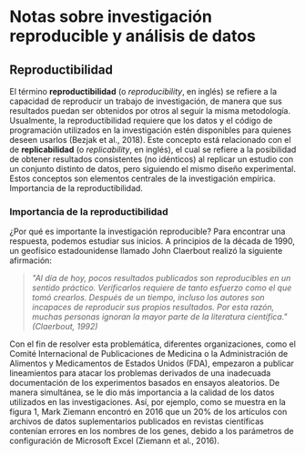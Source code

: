# Notas sobre investigación reproducible y análisis de datos
## Reproductibilidad

El término **reproductibilidad** (o *reproducibility*, en inglés) se refiere a la capacidad de reproducir un trabajo de investigación, de manera que sus resultados puedan ser obtenidos por otros al seguir la misma metodología. Usualmente, la reproductibilidad requiere que los datos y el código de programación utilizados en la investigación estén disponibles para quienes deseen usarlos (Bezjak et al., 2018). Este concepto está relacionado con el de **replicabilidad** (o *replicability*, en inglés), el cual se refiere a la posibilidad de obtener resultados consistentes (no idénticos) al replicar un estudio con un conjunto distinto de datos, pero siguiendo el mismo diseño experimental. Estos conceptos son elementos centrales de la investigación empírica.
Importancia de la reproductibilidad.

### Importancia de la reproductibilidad

¿Por qué es importante la investigación reproducible? Para encontrar una respuesta, podemos estudiar sus inicios. A principios de la década de 1990, un geofísico estadounidense llamado John Claerbout realizó la siguiente afirmación:

> *"Al día de hoy, pocos resultados publicados son reproducibles en un sentido práctico. Verificarlos requiere de tanto esfuerzo como el que tomó crearlos. Después de un tiempo, incluso los autores son incapaces de reproducir sus propios resultados. Por esta razón, muchas personas ignoran la mayor parte de la literatura científica." (Claerbout, 1992)*

Con el fin de resolver esta problemática, diferentes organizaciones, como el Comité Internacional de Publicaciones de Medicina o la Administración de Alimentos y Medicamentos de Estados Unidos (FDA), empezaron a publicar lineamientos para atacar los problemas derivados de una inadecuada documentación de los experimentos basados en ensayos aleatorios. De manera simultánea, se le dio más importancia a la calidad de los datos utilizados en las investigaciones. Así, por ejemplo, como se muestra en la figura 1, Mark Ziemann encontró en 2016 que un 20% de los artículos con archivos de datos suplementarios publicados en revistas científicas contenían errores en los nombres de los genes, debido a los parámetros de configuración de Microsoft Excel (Ziemann et al., 2016).
